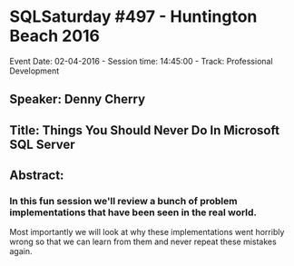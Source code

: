 # SQLSaturday #497 - Huntington Beach 2016
Event Date: 02-04-2016 - Session time: 14:45:00 - Track: Professional Development
## Speaker: Denny Cherry
## Title: Things You Should Never Do In Microsoft SQL Server
## Abstract:
### In this fun session we'll review a bunch of problem implementations that have been seen in the real world.

Most importantly we will look at why these implementations went horribly wrong so that we can learn from them and never repeat these mistakes again.
